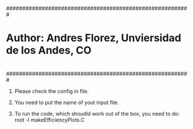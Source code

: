 #########################################################
#                                                       #
#  Author: Andres Florez, Unviersidad de los Andes, CO  #
#                                                       #
#########################################################

1. Please check the config.in file.

2. You need to put the name of yout input file.

3. To run the code, which shoudld work out of the box, you need to do: root -l makeEfficiencyPlots.C  
